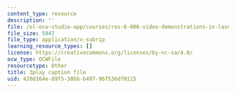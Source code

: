 ```yaml
---
content_type: resource
description: ''
file: /ol-ocw-studio-app/courses/res-6-006-video-demonstrations-in-lasers-and-optics-spring-2008/420d164e89f530bbb49796f536df0115_rmg1XyOSAk0.srt
file_size: 5947
file_type: application/x-subrip
learning_resource_types: []
license: https://creativecommons.org/licenses/by-nc-sa/4.0/
ocw_type: OCWFile
resourcetype: Other
title: 3play caption file
uid: 420d164e-89f5-30bb-b497-96f536df0115
---
```

